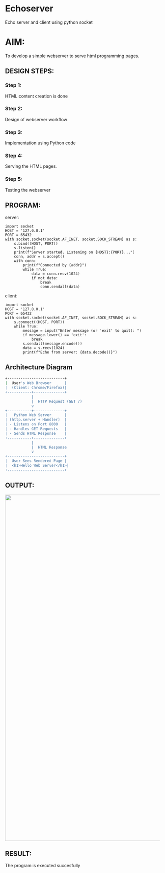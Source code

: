 # Echoserver
Echo server and client using python socket
# AIM:

To develop a simple webserver to serve html programming pages.

## DESIGN STEPS:

### Step 1:

HTML content creation is done

### Step 2:

Design of webserver workflow

### Step 3:

Implementation using Python code

### Step 4:

Serving the HTML pages.

### Step 5:

Testing the webserver

## PROGRAM:
server:
```
import socket
HOST = '127.0.0.1' 
PORT = 65432 
with socket.socket(socket.AF_INET, socket.SOCK_STREAM) as s:
    s.bind((HOST, PORT))
    s.listen()
    print(f"Server started. Listening on {HOST}:{PORT}...")
    conn, addr = s.accept()
    with conn:
        print(f"Connected by {addr}")
        while True:
            data = conn.recv(1024)
            if not data:
                break
                conn.sendall(data)
```
client:                
```
import socket
HOST = '127.0.0.1' 
PORT = 65432
with socket.socket(socket.AF_INET, socket.SOCK_STREAM) as s:
    s.connect((HOST, PORT))
    while True:
        message = input("Enter message (or 'exit' to quit): ")
        if message.lower() == 'exit':
            break
        s.sendall(message.encode())
        data = s.recv(1024)
        print(f"Echo from server: {data.decode()}")
```
##  Architecture Diagram

```bash
+--------------------------+
|  User's Web Browser      |
|  (Client: Chrome/Firefox)|
+-----------+--------------+
            |
            |  HTTP Request (GET /)
            v
+-----------+--------------+
|   Python Web Server      |
| (http.server + Handler)  |
| - Listens on Port 8000   |
| - Handles GET Requests   |
| - Sends HTML Response    |
+-----------+--------------+
            |
            |  HTML Response
            v
+--------------------------+
|  User Sees Rendered Page |
|  <h1>Hello Web Server</h1>|
+--------------------------+
```


## OUTPUT:
<img width="1919" height="1125" src="https://github.com/user-attachments/assets/6cdaf4f1-ee2e-416d-9db9-36b85a09014e" />



## RESULT:
The program is executed succesfully
